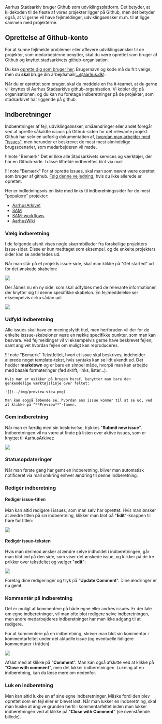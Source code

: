 Aarhus Stadsarkiv bruger Github som udviklingsplatform. Det betyder, at kildekoden til de fleste af vores projekter ligger på Github, men det betyder også, at vi gerne vil have fejlmeldinger, udviklingsønsker m.m. til at ligge sammen med projekterne.

## Oprettelse af Github-konto
For at kunne fejlmelde problemer eller aflevere udviklingsønsker til de projekter, som medarbejderne benytter, skal du være oprettet som bruger af Github og knyttet stadsarkivets github-organisation.

Du kan [oprette dig som bruger her](https://www.github.com/join). Brugernavn og kode må du frit vælge, men du **skal** bruge din arbejdsmail(...@aarhus.dk).

Når du er oprettet som bruger, skal du meddele en fra it-teamet, at du gerne vil knyttes til Aarhus Stadsarkivs github-organisation. Vi kobler dig på organisationen, og du kan nu foretage indberetninger på de projekter, som stadsarkivet har liggende på github.

## Indberetninger
Indberetninger af fejl, udviklingsønsker, småændringer eller andet foregår ved at oprette såkaldte *issues* på Github-siden for det relevante projekt. Github har selv en udførlig dokumentation af, [hvordan man arbejder med "issues"](https://docs.github.com/en/github/managing-your-work-on-github/about-issues), men herunder er beskrevet de mest mest almindelige brugsscenarier, som medarbejderen vil møde.

!!!note "Bemærk"
    Det er ikke alle Stadsarkivets services og værktøjer, der har en Github-side. I disse tilfælde indberettes blot via mail.

!!! note "Bemærk"
    For at oprette issues, skal man som nævnt være oprettet som bruger af github. [Følg denne vejledning](../development/github.md#oprettelse-af-github-konto), hvis du ikke allerede er oprettet.

 Her er indledningsvis en liste med links til indberetningssider for de mest "populære" projekter:

- [AarhusArkivet](https://www.github.com/aarhusstadsarkiv/aarhusarkivet/issues/new/choose)
- [SAM](https://www.github.com/aarhusstadsarkiv/sam/issues/new/choose)
- [SAM-workflows](https://www.github.com/aarhusstadsarkiv/sam-workflows/issues/new/choose)
- [AarhusWiki](https://www.github.com/aarhusstadsarkiv/sam-workflows/issues/new/choose)


### Vælg indberetning
I de følgende afsnit vises nogle skærmbilleder fra forskellige projekters issue-sider. Disse er kun medtaget som eksempel, og de enkelte projekters sider kan se anderledes ud.

Når man står på et projekts issue-side, skal man klikke på "Get started" ud for det ønskede skabelon:

![](../img/aarhusarkivet_select_issue.png)

Der åbnes nu en ny side, som skal udfyldes med de relevante informationer, der knytter sig til denne specifikke skabelon. En fejlmeddelelse ser eksempelvis cirka sådan ud:

![](../img/aarhusarkivet_create_issue.png)

### Udfyld indberetning
Alle issues skal have en meningsfyldt titel, men herforuden vil der for de enkelte isssue-skabeloner være en række specifikke punkter, som man kan besvare. Ved fejlmeldinger vil vi eksempelvis gerne have beskrevet fejlen, samt angivet hvordan fejlen om muligt kan reproduceres.

!!! note "Bemærk"
    Tekstfeltet, hvori et issue skal beskrives, indeholder allerede noget template-tekst, hvis syntaks kan se lidt ukendt ud. Det hedder **markdown** og er bare en simpel måde, hvorpå man kan arbejde med basale formateringer (fed skrift, links, lister...).
    
    Hvis man er usikker på brugen heraf, benytter man bare den genkendelige værktøjslinje over feltet:

    ![](../img/preview-view.png)

    Man kan eogså løbende se, hvordan ens issue kommer til at se ud, ved at klikke på "**Preview**"-fanen.

### Gem indberetning
Når man er færdig med sin beskrivelse, trykkes "**Submit new issue**". Indberetningen vil nu være at finde på listen over aktive issues, som er knyttet til AarhusArkivet:

![](../img/aarhusarkivet_issues.png)

### Statusopdateringer
Når man første gang har gemt en indberetning, bliver man automatisk notificeret via mail omkring enhver ændring til denne indberetning.

### Redigér indberetning
#### Redigér issue-titlen
Man kan altid redigere i issues, som man selv har oprettet. Hvis man ønsker at ændre titlen på sin indberetning, klikker man blot på "**Edit**"-knappen til høre for titlen:

![](../img/edit_issue_title.png)

#### Redigér issue-teksten
Hvis man derimod ønsker at ændre selve indholdet i indberetningen, går man blot ind på den side, som viser det ønskede issue, og klikker på de tre prikker over tekstfeltet og vælger "**edit**":

![](../img/edit_issue.png)

Foretag dine redigeringer og tryk på "**Update Comment**". Dine ændringer er nu gemt.

### Kommentér på indberetning
Det er muligt at kommentere på både egne eller andres issues. Er der tale om egne indberetninger, vil man ofte blot redigere selve indberetningen, men andre medarbejderes indberetninger har man ikke adgang til at redigere.

For at kommentere på en indberetning, skriver man blot sin kommentar i kommentarfeltet under det aktuelle issue (og eventuelle tidligere kommentarer i tråden):

![](../img/comment_issue.png)

Afslut med at klikke på "**Comment**". Man kan også afslutte ved at klikke på "**Close with comment**", men det lukker indberetningen. Lukning af en indberetning, kan du læse mere om nedenfor.

### Luk en indberetning
Man kan altid lukke en af sine egne indberetninger. Måske fordi den blev oprettet som en fejl eller er blevet løst. Når man lukker en indberetning, skal man huske at angive grunden hertil i kommentarfeltet inden man lukker indberetningen ved at klikke på "**Close with Comment**" (se ovenstående billede).